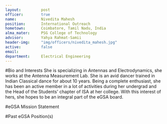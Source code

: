 ```yaml
---
layout:     	post
officer:        true
name:      		Nivedita Mahesh
position: 		International Outreach
hometown: 		Coimbatore, Tamil Nadu, India
alma_mater: 	PSG College of Technology
advisor: 		Yahya Rahmat-Samii
header-img: 	"img/officers/nivedita_mahesh.jpg"
active: 		false
email: 			
department: 	Electrical Engineering
---
```


#Bio and Interests
She is specializing in Antennas and Electrodynamics, she works at the Antenna Measurement Lab. She is an avid dancer trained in Indian Classical dance for about 10 years. Being a complete enthusiast, she has been an active member in a lot of activities during her undergrad and the Head of the Students' chapter of ISA at her college. With this interest of hers, she hopes to be an integral part of the eGSA board.

#eGSA Mission Statement


#Past eGSA Position(s)
